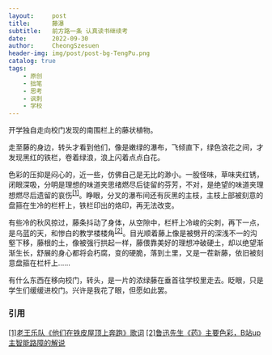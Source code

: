 ```yaml
---
layout:     post
title:      藤瀑
subtitle:   前方路一条 认真读书继续考
date:       2022-09-30
author:     CheongSzesuen
header-img: img/post/post-bg-TengPu.png
catalog: true
tags:
    - 原创
    - 拙笔
    - 思考
    - 讽刺
    - 学校
---
```


开学独自走向校门发现的南围栏上的藤状植物。

走至藤的身边，转头才看到他们，像是嫩绿的瀑布，飞倾直下，绿色浪花之间，才发现黑红的铁栏，卷着绿浪，浪上闪着点点白花。

色彩的压抑是闷心的，近一些，仿佛自己是无比的渺小。一股怪味，草味夹红锈，闭眼深吸，分明是理想的味道夹思绪燃尽后徒留的芬芳，不对，是绝望的味道夹理想燃尽后遗留的哀伤<sup><a href="#ref1">[1]</a></sup>。睁眼，分叉的瀑布间还有灰黑的主枝，主枝上部被刻意的盘箍在生冷的栏杆上，铁栏印出的烙印，再无法改变。

有些冷的秋风掠过，藤条抖动了身体，从空隙中，栏杆上冷峻的尖刺，再下一点，是乌蓝的天，和惨白的教学楼楼角<sup><a href="#ref2">[2]</a></sup>。目光顺着藤上像是被劈开的深浅不一的沟壑下移，藤根的土，像被强行拱起一样，藤偎靠美好的理想冲破硬土，却以绝望渐渐生长，舒展的身心都将会朽腐，变的硬脆，落到土里，又是一茬新藤，依旧被刻意盘箍在栏杆上……

有什么东西在移向校门，转头，是一片的浓绿藤在垂首往学校里走去。眨眼，只是学生们缓缓进校门。兴许是我花了眼，但愿如此罢。
### 引用
<a name = "ref2" href="https://music.163.com/#/song?id=1397468252">[1]老王乐队《他们在铁皮屋顶上奔跑》歌词</a>
<a name = "ref2" href="【【谈鲁迅合集】3300W播放！鲁迅：愿中国青年都摆脱冷气，只是向上走。】 【精准空降到 03:29】 https://www.bilibili.com/video/BV14f4y1E79N/?p=9&share_source=copy_web&vd_source=aefde34d9575ea2b079b6639e14b40fa&t=209">[2]鲁迅先生《药》主要色彩，B站up主智能路障的解说</a>
